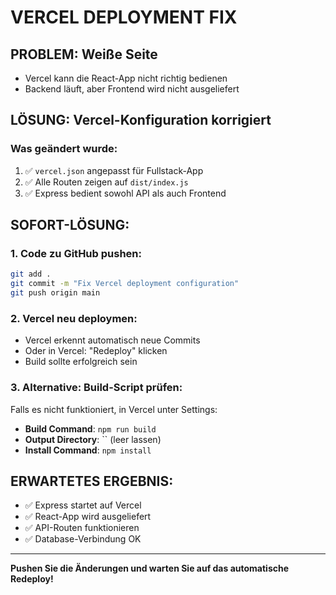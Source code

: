 # VERCEL DEPLOYMENT FIX

## PROBLEM: Weiße Seite
- Vercel kann die React-App nicht richtig bedienen
- Backend läuft, aber Frontend wird nicht ausgeliefert

## LÖSUNG: Vercel-Konfiguration korrigiert

### Was geändert wurde:
1. ✅ `vercel.json` angepasst für Fullstack-App
2. ✅ Alle Routen zeigen auf `dist/index.js`
3. ✅ Express bedient sowohl API als auch Frontend

## SOFORT-LÖSUNG:

### 1. Code zu GitHub pushen:
```bash
git add .
git commit -m "Fix Vercel deployment configuration"
git push origin main
```

### 2. Vercel neu deploymen:
- Vercel erkennt automatisch neue Commits
- Oder in Vercel: "Redeploy" klicken
- Build sollte erfolgreich sein

### 3. Alternative: Build-Script prüfen:
Falls es nicht funktioniert, in Vercel unter Settings:
- **Build Command**: `npm run build`
- **Output Directory**: `` (leer lassen)
- **Install Command**: `npm install`

## ERWARTETES ERGEBNIS:
- ✅ Express startet auf Vercel
- ✅ React-App wird ausgeliefert
- ✅ API-Routen funktionieren
- ✅ Database-Verbindung OK

---

**Pushen Sie die Änderungen und warten Sie auf das automatische Redeploy!**